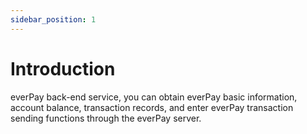 ```yaml
---
sidebar_position: 1
---
```


# Introduction

everPay back-end service, you can obtain everPay basic information, account balance, transaction records, and enter everPay transaction sending functions through the everPay server.